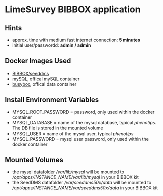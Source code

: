 # LimeSurvey BIBBOX application

## Hints
* approx. time with medium fast internet connection: **5 minutes**
* initial user/passwordd: **admin / admin**


## Docker Images Used
 * [BIBBOX/seeddms](https://hub.docker.com/r/bibbox/seeddms/) 
 * [mySQL](https://hub.docker.com/_/mysql/), offical mySQL container
 * [busybox](https://hub.docker.com/_/busybox/), offical data container
 
## Install Environment Variables
  *	MYSQL_ROOT_PASSWORD = password, only used within the docker container
  * MYSQL_DATABASE = name of the mysql database, typical *phenotips*. The DB file is stored in the mounted volume
  * MYSQL_USER = name of the mysql user, typical *phenotips*
  * MYSQL_PASSWORD = mysql user password, only used within the docker container

## Mounted Volumes

* the mysql datafolder _/var/lib/mysql_ will be mounted to _/opt/apps/INSTANCE_NAME/var/lib/mysql_ in your BIBBOX kit 
* the SeedDMS datafolder _/var/seeddms50x/data_ will be mounted to _/opt/apps/INSTANCE_NAME/var/seeddms50x/data_ in your BIBBOX kit 

